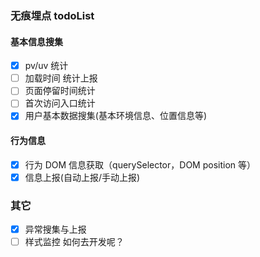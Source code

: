 ### 无痕埋点 todoList

#### 基本信息搜集

- [x] pv/uv 统计
- [ ] 加载时间 统计上报
- [ ] 页面停留时间统计
- [ ] 首次访问入口统计
- [x] 用户基本数据搜集(基本环境信息、位置信息等)

#### 行为信息

- [x] 行为 DOM 信息获取（querySelector，DOM position 等）
- [x] 信息上报(自动上报/手动上报)

### 其它

- [x] 异常搜集与上报
- [ ] 样式监控 如何去开发呢？
